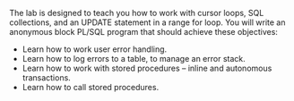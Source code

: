 The lab is designed to teach you how to work with cursor loops, SQL collections, and an UPDATE statement in a range for loop. You will write an anonymous block PL/SQL program that should achieve these objectives:
<ul>
  <li>Learn how to work user error handling.</li>
  <li>Learn how to log errors to a table, to manage an error stack.</li>
  <li>Learn how to work with stored procedures – inline and autonomous transactions.</li>
  <li>Learn how to call stored procedures.</li>
</ul>
